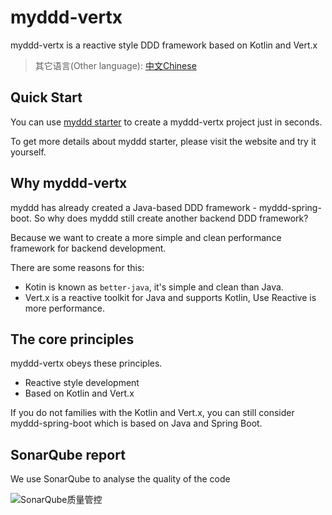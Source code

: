 # myddd-vertx

myddd-vertx is a reactive style DDD framework based on Kotlin and Vert.x

> 其它语言(Other language): [中文Chinese](./README_CN.md)

## Quick Start

You can use [myddd starter](https://starter.myddd.org) to create a myddd-vertx project just in seconds.

To get more details about myddd starter, please visit the website and try it yourself.

## Why myddd-vertx

myddd has already created a Java-based DDD framework - myddd-spring-boot. So why does myddd still create another backend DDD framework?

Because we want to create a more simple and clean performance framework for backend development.

There are some reasons for this:
  * Kotin is known as `better-java`, it's simple and clean than Java.
  * Vert.x is a reactive toolkit for Java and supports Kotlin, Use Reactive is more performance.

## The core principles

myddd-vertx obeys these principles.
  * Reactive style development
  * Based on Kotlin and Vert.x

If you do not families with the Kotlin and Vert.x, you can still consider myddd-spring-boot which is based on Java and Spring Boot.

## SonarQube report

We use SonarQube to analyse the quality of the code

![SonarQube质量管控](https://images.taoofcoding.tech/2021/11/sonar-data-of-myddd-vertx-1.3.0-snapshot.png)
